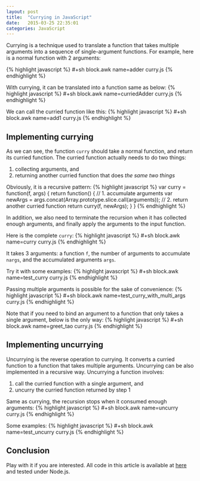 ```yaml
---
layout: post
title:  "Currying in JavaScript"
date:   2015-03-25 22:35:01
categories: JavaScript
---
```


Currying is a technique used to translate a function that takes
multiple arguments into a sequence of single-argument functions. For
example, here is a normal function with 2 arguments:

{% highlight javascript %}
#+sh block.awk name=adder curry.js
{% endhighlight %}

With currying, it can be translated into a function same as below:
{% highlight javascript %}
#+sh block.awk name=curriedAdder curry.js
{% endhighlight %}

We can call the curried function like this:
{% highlight javascript %}
#+sh block.awk name=add1 curry.js
{% endhighlight %}

## Implementing currying

As we can see, the function `curry` should take a normal function, and
return its curried function. The curried function actually needs to do
two things:

1. collecting arguments, and
2. returning another curried function that does *the same two things*

Obviously, it is a recursive pattern:
{% highlight javascript %}
var curry = function(f, args) {
    return function() {
        // 1. accumulate arguments
        var newArgs = args.concat(Array.prototype.slice.call(arguments));
        // 2. return another curried function
        return curry(f, newArgs);
    }
}
{% endhighlight %}

In addition, we also need to terminate the recursion when it has
collected enough arguments, and finally apply the arguments to the
input function.

Here is the complete `curry`:
{% highlight javascript %}
#+sh block.awk name=curry curry.js
{% endhighlight %}

It takes 3 arguments: a function `f`, the number of arguments to
accumulate `nargs`, and the accumulated arguments `args`.

Try it with some examples:
{% highlight javascript %}
#+sh block.awk name=test_curry curry.js
{% endhighlight %}

Passing multiple arguments is possible for the sake of convenience:
{% highlight javascript %}
#+sh block.awk name=test_curry_with_multi_args curry.js
{% endhighlight %}

Note that if you need to bind an argument to a function that only
takes a single argument, below is the only way:
{% highlight javascript %}
#+sh block.awk name=greet_tao curry.js
{% endhighlight %}

## Implementing uncurrying

Uncurrying is the reverse operation to currying. It converts a curried
function to a function that takes multiple arguments. Uncurrying can
be also implemented in a recursive way. Uncurrying a function
involves:

1. call the curried function with a single argument, and
2. uncurry the curried function returned by step 1

Same as currying, the recursion stops when it consumed enough
arguments:
{% highlight javascript %}
#+sh block.awk name=uncurry curry.js
{% endhighlight %}

Some examples:
{% highlight javascript %}
#+sh block.awk name=test_uncurry curry.js
{% endhighlight %}

## Conclusion

Play with it if you are interested. All code in this article is
available at
[here](https://github.com/ptpt/ptpt.github.io/blob/master/_src/curry.js)
and tested under Node.js.
